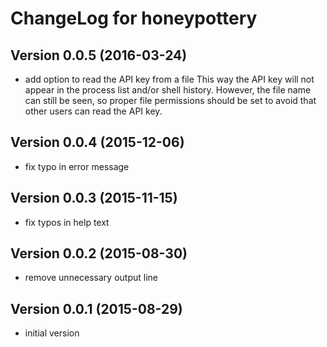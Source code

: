 # ChangeLog for honeypottery

## Version 0.0.5 (2016-03-24)
  - add option to read the API key from a file
    This way the API key will not appear in the process list and/or shell
    history. However, the file name can still be  seen, so proper file
    permissions should be set to avoid that other users can read the API key.

## Version 0.0.4 (2015-12-06)
  - fix typo in error message

## Version 0.0.3 (2015-11-15)
  - fix typos in help text

## Version 0.0.2 (2015-08-30)
  - remove unnecessary output line

## Version 0.0.1 (2015-08-29)
  - initial version
